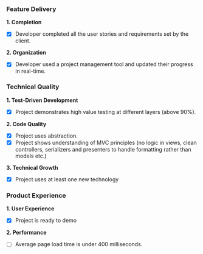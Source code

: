 ### Feature Delivery

**1. Completion**

- [x] Developer completed all the user stories and requirements set by the client.

**2. Organization**

- [x] Developer used a project management tool and updated their progress in real-time.

### Technical Quality

**1. Test-Driven Development**

- [x] Project demonstrates high value testing at different layers (above 90%).

**2. Code Quality**

- [x] Project uses abstraction.
- [x] Project shows understanding of MVC principles (no logic in views, clean controllers, serializers and presenters to handle formatting rather than models etc.)

**3. Technical Growth**

- [x] Project uses at least one new technology

### Product Experience

**1. User Experience**

- [x] Project is ready to demo

**2. Performance**

- [ ] Average page load time is under 400 milliseconds.
